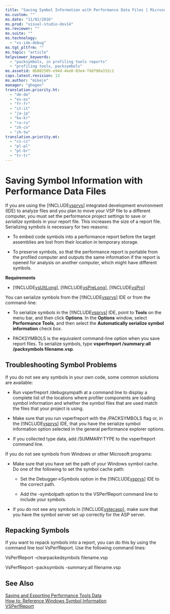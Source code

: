 ```yaml
---
title: "Saving Symbol Information with Performance Data Files | Microsoft Docs"
ms.custom: ""
ms.date: "11/02/2016"
ms.prod: "visual-studio-dev14"
ms.reviewer: ""
ms.suite: ""
ms.technology: 
  - "vs-ide-debug"
ms.tgt_pltfrm: ""
ms.topic: "article"
helpviewer_keywords: 
  - "packsymbols, in profiling tools reports"
  - "profiling tools, packsymbols"
ms.assetid: 8b802505-e94d-4ee0-83e4-fdd790a332c1
caps.latest.revision: 13
ms.author: "mikejo"
manager: "ghogen"
translation.priority.ht: 
  - "de-de"
  - "es-es"
  - "fr-fr"
  - "it-it"
  - "ja-jp"
  - "ko-kr"
  - "ru-ru"
  - "zh-cn"
  - "zh-tw"
translation.priority.mt: 
  - "cs-cz"
  - "pl-pl"
  - "pt-br"
  - "tr-tr"
---
```

# Saving Symbol Information with Performance Data Files
If you are using the [!INCLUDE[vsprvs](../code-quality/includes/vsprvs_md.md)] integrated development environment (IDE) to analyze files and you plan to move your VSP file to a different computer, you must set the performance project settings to save or *serialize* symbols in your report file. This increases the size of a report file. Serializing symbols is necessary for two reasons:  
  
-   To embed code symbols into a performance report before the target assemblies are lost from their location in temporary storage.  
  
-   To preserve symbols, so that the performance report is portable from the profiled computer and outputs the same information if the report is opened for analysis on another computer, which might have different symbols.  
  
 **Requirements**  
  
-   [!INCLUDE[vsUltLong](../code-quality/includes/vsultlong_md.md)], [!INCLUDE[vsPreLong](../code-quality/includes/vsprelong_md.md)], [!INCLUDE[vsPro](../code-quality/includes/vspro_md.md)]  
  
 You can serialize symbols from the [!INCLUDE[vsprvs](../code-quality/includes/vsprvs_md.md)] IDE or from the command-line:  
  
-   To serialize symbols in the [!INCLUDE[vsprvs](../code-quality/includes/vsprvs_md.md)] IDE, point to **Tools** on the menu bar, and then click **Options**. In the **Options** window, select **Performance Tools**, and then select the **Automatically serialize symbol information** check box.  
  
-   PACKSYMBOLS is the equivalent command-line option when you save report files. To serialize symbols, type **vsperfreport /summary:all /packsymbols filename.vsp**.  
  
## Troubleshooting Symbol Problems  
 If you do not see any symbols in your own code, some common solutions are available:  
  
-   Run vsperfreport /debugsympath at a command line to display a complete list of the locations where profiler components are loading symbol information and whether the symbol files that are used match the files that your project is using.  
  
-   Make sure that you run vsperfreport with the /PACKSYMBOLS flag or, in the [!INCLUDE[vsprvs](../code-quality/includes/vsprvs_md.md)] IDE, that you have the serialize symbol information option selected in the general performance explorer options.  
  
-   If you collected type data, add /SUMMARY:TYPE to the vsperfreport command line.  
  
 If you do not see symbols from Windows or other Microsoft programs:  
  
-   Make sure that you have set the path of your Windows symbol cache. Do one of the following to set the symbol cache path:  
  
    -   Set the Debugger->Symbols option in the [!INCLUDE[vsprvs](../code-quality/includes/vsprvs_md.md)] IDE to the correct path.  
  
    -   Add the -symbolpath option to the VSPerfReport command line to include your symbols.  
  
-   If you do not see any symbols in [!INCLUDE[vstecasp](../code-quality/includes/vstecasp_md.md)], make sure that you have the symbol server set up correctly for the ASP server.  
  
## Repacking Symbols  
 If you want to repack symbols into a report, you can do this by using the command line tool VsPerfReport. Use the following command lines:  
  
 VsPerfReport -clearpackedsymbols filename.vsp  
  
 VsPerfReport -packsymbols -summary:all filename.vsp  
  
## See Also  
 [Saving and Exporting Performance Tools Data](../profiling/saving-and-exporting-performance-tools-data.md)   
 [How to: Reference Windows Symbol Information](../profiling/how-to-reference-windows-symbol-information.md)   
 [VSPerfReport](../profiling/vsperfreport.md)